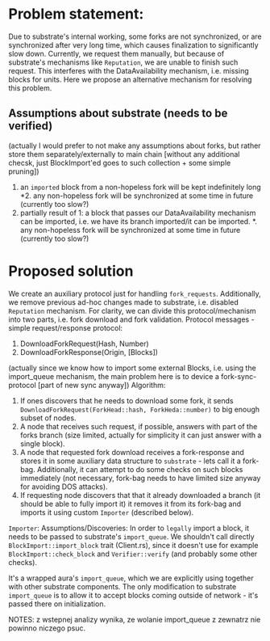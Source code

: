 # Problem statement:
Due to substrate's internal working, some forks are not synchronized, or are synchronized after very long time, which causes finalization to significantly slow down. Currently, we
request them manually, but because of substrate's mechanisms like `Reputation`, we are unable to finish such request. This interferes
with the DataAvailability mechanism, i.e. missing blocks for units. Here we propose an alternative mechanism for resolving this problem.

## Assumptions about substrate (needs to be verified)
(actually I would prefer to not make any assumptions about forks, but rather store them separately/externally to main chain
[without any additional checsk, just BlockImport'ed goes to such collection + some simple pruning])

1. an `imported` block from a non-hopeless fork will be kept indefinitely long *2. any non-hopeless fork will be synchronized at
some time in future (currently too slow?)
2. partially result of 1: a block that passes our DataAvailability mechanism can be imported, i.e. we have its branch
imported/it can be imported. *. any non-hopeless fork will be synchronized at some time in future (currently too slow?)

# Proposed solution
We create an auxiliary protocol just for handling `fork_requests`. Additionally, we remove previous ad-hoc changes made to
substrate, i.e. disabled `Reputation` mechanism. For clarity, we can divide this protocol/mechanism into two parts, i.e. fork
download and fork validation. <!-- Important part of this protocol is B --> Protocol messages - simple request/response
protocol:
1. DownloadForkRequest(Hash, Number)
2. DownloadForkResponse(Origin, [Blocks])

(actually since we know how to import some external Blocks, i.e. using the import_queue mechanism, the main problem here is to
device a fork-sync-protocol [part of new sync anyway]) Algorithm:
1. If ones discovers that he needs to download some fork, it sends `DownloadForkRequest(ForkHead::hash, ForkHeda::number)` to
   big enough subset of nodes.
2. A node that receives such request, if possible, answers with part of the forks branch (size limited, actually for simplicity
   it can just answer with a single block).
3. A node that requested fork download receives a fork-response and stores it in some auxiliary data structure to `substrate` -
   lets call it a fork-bag. Additionally, it can attempt to do some checks on such blocks immediately (not necessary, fork-bag
   needs to have limited size anyway for avoiding DOS attacks).
4. If requesting node discovers that that it already downloaded a branch (it should be able to fully import it) it removes it
   from its fork-bag and imports it using custom `Importer` (described below).

`Importer`: Assumptions/Discoveries: In order to `legally` import a block, it needs to be passed to substrate's `import_queue`.
We shouldn't call directly `BlockImport::import_block` trait (Client.rs), since it doesn't use for example
`BlockImport::check_block` and `Verifier::verify` (and probably some other checks).

It's a wrapped aura's `import_queue`, which we are explicitly using together with other substrate components. The only
modification to substrate `import_queue` is to allow it to accept blocks coming outside of network - it's passed there on
initialization.

NOTES: z wstepnej analizy wynika, ze wolanie import_queue z zewnatrz nie powinno niczego psuc.
